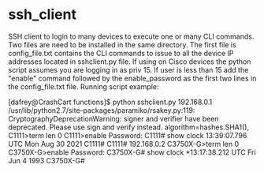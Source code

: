 # ssh_client
SSH client to login to many devices to execute one or many CLI commands. Two files are need to be installed in the same directory. The first file is config_file.txt contains the CLI commands to issue to all the device IP addresses located in sshclient.py file. If using on Cisco devices the python script assumes you are logging in as priv 15. If user is less than 15 add the "enable" command followed by the enable_password as the first two lines in the config_file.txt file.
Running script example:

[dafrey@CrashCart functions]$ python sshclient.py 
192.168.0.1
/usr/lib/python2.7/site-packages/paramiko/rsakey.py:119: CryptographyDeprecationWarning: signer and verifier have been deprecated. Please use sign and verify instead.
  algorithm=hashes.SHA1(),
C1111>term len 0
C1111>enable
Password: 
C1111#
show clock
13:39:07.796 UTC Mon Aug 30 2021
C1111#
C1111#
192.168.0.2
C3750X-G>term len 0
C3750X-G>enable
Password: 
C3750X-G#
show clock
*13:17:38.212 UTC Fri Jun 4 1993
C3750X-G#

